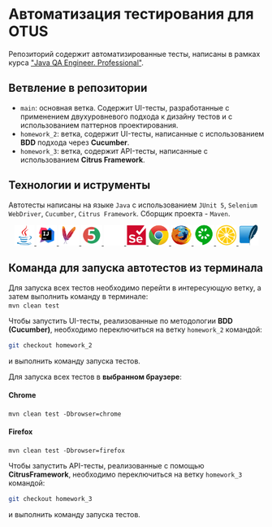 # Автоматизация тестирования для OTUS

Репозиторий содержит автоматизированные тесты, написаны в рамках курса ["Java QA Engineer. Professional"](https://otus.ru/lessons/java-qa-pro/).

## Ветвление в репозитории

- `main`: основная ветка. Содержит UI-тесты, разработанные с применением двухуровневого подхода к дизайну тестов и с
  использованием паттернов проектирования.
- `homework_2`: ветка, содержит UI-тесты, написанные с использованием **BDD** подхода через **Cucumber**.
- `homework_3`: ветка, содержит API-тесты, написанные с использованием **Citrus Framework**.

## Технологии и иструменты

Автотесты написаны на языке `Java` с использованием `JUnit 5`, `Selenium WebDriver`, `Cucumber`, `Citrus Framework`. Сборщик
проекта - `Maven`.
<p align="center">
    <a href="https://www.java.com/">
      <img width="8%" title="Java" src="src/main/resources/media/java-original.svg" alt="java">
    </a>
    <a href="https://www.jetbrains.com/">
      <img width="8%" title="IntelliJ IDEA" src="src/main/resources/media/Idea.svg" alt="IntelliJ IDEA">
    </a>
    <a href="https://maven.apache.org/">
      <img width="8%" title="Maven" src="src/main/resources/media/ApacheMaven.svg" alt="Maven">
    </a>
    <a href="https://junit.org/junit5/">
      <img width="8%" title="JUnit5" src="src/main/resources/media/Junit5.svg" alt="JUnit5">
    </a>
    <a href="https://github.com/">
      <img width="8%" title="GitHub" src="src/main/resources/media/github-mark-white.svg" alt="GitHub">
    </a>
    <a href="https://www.selenium.dev">
      <img width="8%" title="Selenium WebDriver" src="src/main/resources/media/Selenium.svg" alt="Selenium WebDriver">
    </a>
    <a href="https://www.google.com/intl/en/chrome/">
      <img width="8%" title="Chrome" src="src/main/resources/media/Chrome.svg" alt="Chrome">
    </a>
    <a href="https://www.mozilla.org/en-US/firefox/new/">
      <img width="8%" title="Firefox" src="src/main/resources/media/Firefox.svg" alt="Firefox">
    </a>
    <a href="https://cucumber.io/">
      <img width="8%" title="Cucumber" src="src/main/resources/media/Cucumber.svg" alt="Cucumber">
    </a>
    <a href="https://citrusframework.org/">
      <img width="8%" title="Citrus Framework" src="src/main/resources/media/citrusframework.png" alt="Citrus Framework">
    </a>
    <a href="">
      <img width="8%" title="Sqlite" src="src/main/resources/media/SQLite.svg" alt="Sqlite">
    </a>
</p>

## Команда для запуска автотестов из терминала
Для запуска всех тестов необходимо перейти в интересующую ветку, а затем выполнить команду в терминале:  
`mvn clean test`

Чтобы запустить UI-тесты, реализованные по методологии **BDD (Cucumber)**, необходимо переключиться на ветку `homework_2`
командой:
```bash
git checkout homework_2
```
и выполнить команду запуска тестов.

Для запуска всех тестов в **выбранном браузере**:
#### Chrome
`mvn clean test -Dbrowser=chrome`

#### Firefox
`mvn clean test -Dbrowser=firefox`

Чтобы запустить API-тесты, реализованные с помощью  **CitrusFramework**, необходимо переключиться на ветку `homework_3`
командой:
```bash
git checkout homework_3
```
и выполнить команду запуска тестов.





